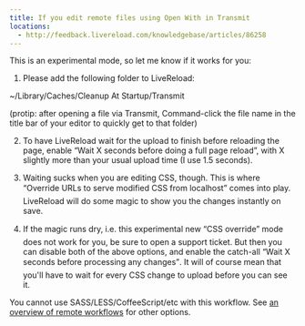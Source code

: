 ```yaml
---
title: If you edit remote files using Open With in Transmit
locations:
  - http://feedback.livereload.com/knowledgebase/articles/86258
---
```


This is an experimental mode, so let me know if it works for you:

1.  Please add the following folder to LiveReload:

 ~/Library/Caches/Cleanup At Startup/Transmit

 (protip: after opening a file via Transmit, Command-click the file name in the title bar of your editor to quickly get to that folder)

2.  To have LiveReload wait for the upload to finish before reloading the page, enable “Wait X seconds before doing a full page reload”, with X slightly more than your usual upload time (I use 1.5 seconds).

3.  Waiting sucks when you are editing CSS, though. This is where “Override URLs to serve modified CSS from localhost” comes into play. LiveReload will do some magic to show you the changes instantly on save.

4.  If the magic runs dry, i.e. this experimental new “CSS override” mode does not work for you, be sure to open a support ticket. But then you can disable both of the above options, and enable the catch-all “Wait X seconds before processing any changes”. It will of course mean that you'll have to wait for every CSS change to upload before you can see it.

You cannot use SASS/LESS/CoffeeScript/etc with this workflow. See [an overview of remote workflows](http://go.livereload.com/remote) for other options.